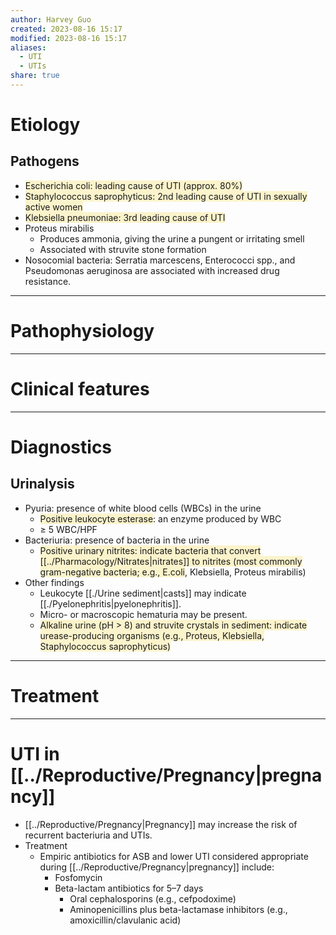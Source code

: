 ```yaml
---
author: Harvey Guo
created: 2023-08-16 15:17
modified: 2023-08-16 15:17
aliases:
  - UTI
  - UTIs
share: true
---
```

# Etiology
## Pathogens
- <span style="background:rgba(240, 200, 0, 0.2)">Escherichia coli: leading cause of UTI (approx. 80%) </span>
- <span style="background:rgba(240, 200, 0, 0.2)">Staphylococcus saprophyticus: 2nd leading cause of UTI in sexually active women</span>
- <span style="background:rgba(240, 200, 0, 0.2)">Klebsiella pneumoniae: 3rd leading cause of UTI</span>
- Proteus mirabilis
	- Produces ammonia, giving the urine a pungent or irritating smell
	- Associated with struvite stone formation
- Nosocomial bacteria: Serratia marcescens, Enterococci spp., and Pseudomonas aeruginosa are associated with increased drug resistance.

---
# Pathophysiology


---
# Clinical features


---
# Diagnostics
## Urinalysis
- Pyuria: presence of white blood cells (WBCs) in the urine
	- <span style="background:rgba(240, 200, 0, 0.2)">Positive leukocyte esterase</span>: an enzyme produced by WBC
	- ≥ 5 WBC/HPF
- Bacteriuria: presence of bacteria in the urine
	- <span style="background:rgba(240, 200, 0, 0.2)">Positive urinary nitrites: indicate bacteria that convert [[../Pharmacology/Nitrates|nitrates]] to nitrites (most commonly gram-negative bacteria; e.g., E.coli</span>, Klebsiella, Proteus mirabilis)
- Other findings
	- Leukocyte [[./Urine sediment|casts]] may indicate [[./Pyelonephritis|pyelonephritis]].
	- Micro- or macroscopic hematuria may be present. 
	- <span style="background:rgba(240, 200, 0, 0.2)">Alkaline urine (pH > 8) and struvite crystals in sediment: indicate urease-producing organisms (e.g., Proteus, Klebsiella, Staphylococcus saprophyticus)</span>

---
# Treatment


---
# UTI in [[../Reproductive/Pregnancy|pregnancy]]
- [[../Reproductive/Pregnancy|Pregnancy]] may increase the risk of recurrent bacteriuria and UTIs.
- Treatment
	- Empiric antibiotics for ASB and lower UTI considered appropriate during [[../Reproductive/Pregnancy|pregnancy]] include:
		- Fosfomycin
		- Beta-lactam antibiotics for 5–7 days
			- Oral cephalosporins (e.g., cefpodoxime)
			- Aminopenicillins plus beta-lactamase inhibitors (e.g., amoxicillin/clavulanic acid)